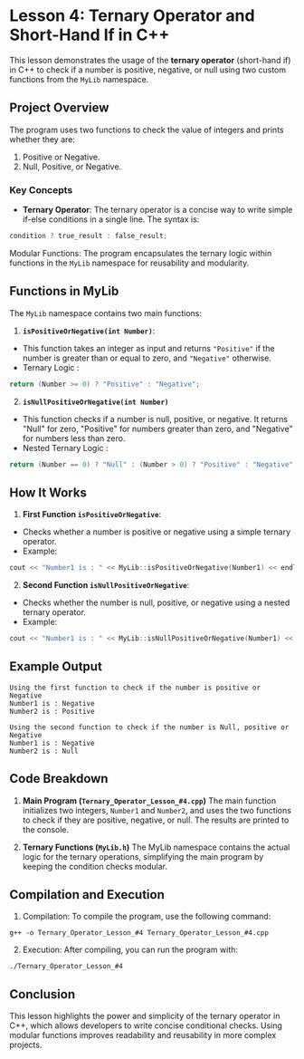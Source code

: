 # Lesson 4: Ternary Operator and Short-Hand If in C++

This lesson demonstrates the usage of the **ternary operator** (short-hand if) in C++ to check if a number is positive, negative, or null using two custom functions from the `MyLib` namespace.

## Project Overview

The program uses two functions to check the value of integers and prints whether they are:
1. Positive or Negative.
2. Null, Positive, or Negative.

### Key Concepts
- **Ternary Operator**: The ternary operator is a concise way to write simple if-else conditions in a single line. The syntax is:
```cpp
condition ? true_result : false_result;
```
Modular Functions: The program encapsulates the ternary logic within functions in the `MyLib` namespace for reusability and modularity.

## Functions in MyLib

The `MyLib` namespace contains two main functions:

1. **`isPositiveOrNegative(int Number)`**:
* This function takes an integer as input and returns `"Positive"` if the number is greater than or equal to zero, and `"Negative"` otherwise.
* Ternary Logic :
```cpp
return (Number >= 0) ? "Positive" : "Negative";
```
 2. **`isNullPositiveOrNegative(int Number)`**
* This function checks if a number is null, positive, or negative. It returns "Null" for zero, "Positive" for numbers greater than zero, and "Negative" for numbers less than zero.
* Nested Ternary Logic :
```cpp
return (Number == 0) ? "Null" : (Number > 0) ? "Positive" : "Negative";
```
## How It Works
1. **First Function `isPositiveOrNegative`**:
* Checks whether a number is positive or negative using a simple ternary operator.
* Example:
```cpp
cout << "Number1 is : " << MyLib::isPositiveOrNegative(Number1) << endl;
```
2. **Second Function `isNullPositiveOrNegative`**:
* Checks whether the number is null, positive, or negative using a nested ternary operator.
* Example:
```cpp
cout << "Number1 is : " << MyLib::isNullPositiveOrNegative(Number1) << endl;
```
## Example Output
```
Using the first function to check if the number is positive or Negative
Number1 is : Negative
Number2 is : Positive

Using the second function to check if the number is Null, positive or Negative
Number1 is : Negative
Number2 is : Null
```
## Code Breakdown
1. **Main Program (`Ternary_Operator_Lesson_#4.cpp`)**
The main function initializes two integers, `Number1` and `Number2`, and uses the two functions to check if they are positive, negative, or null. The results are printed to the console.

2. **Ternary Functions (`MyLib.h`)**
The MyLib namespace contains the actual logic for the ternary operations, simplifying the main program by keeping the condition checks modular.

## Compilation and Execution
1. Compilation:
To compile the program, use the following command:
```
g++ -o Ternary_Operator_Lesson_#4 Ternary_Operator_Lesson_#4.cpp
```
2. Execution:
After compiling, you can run the program with:
```
./Ternary_Operator_Lesson_#4
```
## Conclusion
This lesson highlights the power and simplicity of the ternary operator in C++, which allows developers to write concise conditional checks. Using modular functions improves readability and reusability in more complex projects.